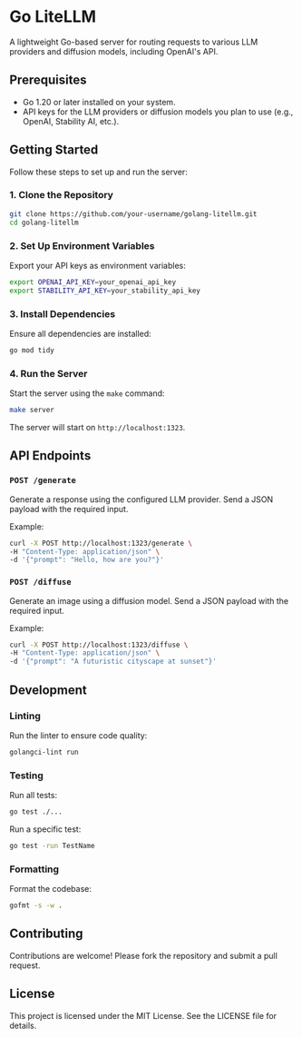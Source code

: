 # Go LiteLLM

A lightweight Go-based server for routing requests to various LLM providers and diffusion models, including OpenAI's API.

## Prerequisites

- Go 1.20 or later installed on your system.
- API keys for the LLM providers or diffusion models you plan to use (e.g., OpenAI, Stability AI, etc.).

## Getting Started

Follow these steps to set up and run the server:

### 1. Clone the Repository

```bash
git clone https://github.com/your-username/golang-litellm.git
cd golang-litellm
```

### 2. Set Up Environment Variables

Export your API keys as environment variables:

```bash
export OPENAI_API_KEY=your_openai_api_key
export STABILITY_API_KEY=your_stability_api_key
```

### 3. Install Dependencies

Ensure all dependencies are installed:

```bash
go mod tidy
```

### 4. Run the Server

Start the server using the `make` command:

```bash
make server
```

The server will start on `http://localhost:1323`.

## API Endpoints

### `POST /generate`

Generate a response using the configured LLM provider. Send a JSON payload with the required input.

Example:

```bash
curl -X POST http://localhost:1323/generate \
-H "Content-Type: application/json" \
-d '{"prompt": "Hello, how are you?"}'
```

### `POST /diffuse`

Generate an image using a diffusion model. Send a JSON payload with the required input.

Example:

```bash
curl -X POST http://localhost:1323/diffuse \
-H "Content-Type: application/json" \
-d '{"prompt": "A futuristic cityscape at sunset"}'
```

## Development

### Linting

Run the linter to ensure code quality:

```bash
golangci-lint run
```

### Testing

Run all tests:

```bash
go test ./...
```

Run a specific test:

```bash
go test -run TestName
```

### Formatting

Format the codebase:

```bash
gofmt -s -w .
```

## Contributing

Contributions are welcome! Please fork the repository and submit a pull request.

## License

This project is licensed under the MIT License. See the LICENSE file for details.